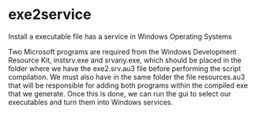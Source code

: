 # exe2service
Install a executable file has a service in Windows Operating Systems

Two Microsoft programs are required from the Windows Development Resource Kit, instsrv.exe and srvany.exe, which should be placed in the folder where we have the exe2.srv.au3 file before performing the script compilation.
We must also have in the same folder the file resources.au3 that will be responsible for adding both programs within the compiled exe that we generate.
Once this is done, we can run the gui to select our executables and turn them into Windows services.
